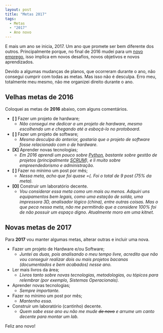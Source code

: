 ```yaml
---
layout: post
title: "Metas 2017"
tags: 
  - Metas
  - "2017"
  - Ano novo
---
```



E mais um ano se inicia, 2017. Um ano que promete ser bem diferente dos outros. Principalmente porque, no final de 2016 mudei para um [novo emprego](/2016/10/12/Mudancas/), isso implica em novos desafios, novos objetivos e novos aprendizados.

<!-- more -->

Devido a algumas mudanças de planos, que ocorreram durante o ano, não consegui cumprir com todas as metas. Mas isso não é desculpa. Erro meu, totalmente meu mesmo, não me organizei direito durante o ano.

Velhas metas de 2016
-------------------------------

Coloquei as metas de **2016** abaixo, com alguns comentários.

* **[ ]** Fazer um projeto de hardware;
  * *Não consegui me dedicar a um projeto de hardware, mesmo escolhendo um e chegando até a esboçá-lo no protoboard.*
* **[ ]** Fazer um projeto de software;
  * *Mesma desculpa do anterior, gostaria que o projeto de software fosse relacionado com o de hardware.*
* **[X]** Aprender novas tecnologias;
  * *Em 2016 aprendi um pouco sobre [Python](https://www.python.org/), bastante sobre gestão de projetos (principalmente [SCRUM](http://www.desenvolvimentoagil.com.br/scrum/)), e li muito sobre empreendedorismo e administração.*
* **[ ]** Fazer no mínimo um post por mês;
  * *Nessa meta, acho que foi quase =(. Foi o total de 9 post (75% da meta).*
* **[O]** Construir um laboratório decente.
  * *Vou considerar essa meta como um mais ou menos. Adquiri uns equipamentos bem legais, como uma estação de solda, uma impressora 3D, analisador lógico (china), entre outras coisas. Mas o que peca nessa meta, não me permitindo que a considere 100% foi de não possuir um espaço digno. Atualmente moro em uma kitnet.*

Novas metas de 2017
----------------------------

Para **2017** vou manter algumas metas, alterar outras e incluir uma nova.

* Fazer um projeto de Hardware e/ou Software;
  * *Juntei as duas, pois analisando o meu tempo livre, acredito que não vou conseguir realizar dois ou mais projetos bacanas (documentados e bem acabados) nesse ano.*
* Ler mais livros da área;
  * *Livros tanto sobre novas tecnologias, metodologias, ou tópicos para relembrar (por exemplo, Sistemas Operacionais).*
* Aprender novas tecnologias;
  * *Sempre importante.*
* Fazer no mínimo um post por mês;
  * *Mantenho essa.*
* Construir um laboratório (cantinho) decente.
  * *Quem sabe esse ano eu não me mude <s>de novo</s> e arrume um canto decente para montar um lab.*

Feliz ano novo!
